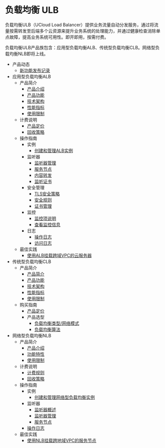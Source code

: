 
# 负载均衡 ULB

负载均衡ULB（UCloud Load Balancer）提供业务流量自动分发服务，通过将流量按需转发至后端多个云资源来提升业务系统的处理能力，并通过健康检查消除单点故障，提高业务系统可用性。即开即用，按需付费。

负载均衡ULB产品族包含：应用型负载均衡ALB、传统型负载均衡CLB。网络型负载均衡NLB即将上线。

* 产品动态
  * [新功能发布记录](ulb/releasenotes/newfunctions)
* 应用型负载均衡ALB
  * 产品简介
    * [产品介绍](/ulb/alb/intro/whatisalb)
    * [产品功能](/ulb/alb/intro/function)
    * [技术架构](/ulb/alb/intro/architecture)
    * [性能指标](/ulb/alb/intro/performance)
    * [使用限制](/ulb/alb/intro/limit)
  * 计费说明
    * [产品定价](/ulb/alb/buy/charge)
    * [回收策略](/ulb/alb/buy/recyle)
  * 操作指南
    * 实例
      *  [创建和管理ALB实例]( ulb/alb/guide/instance/create-instance.md )
    * 监听器
      *  [监听器管理]( ulb/alb/guide/listeners/manage-listeners.md )
      *  [服务节点]( ulb/alb/guide/listeners/manage-node.md )
      *  [内容转发]( ulb/alb/guide/listeners/forwarding.md )
      *  [监听证书]( ulb/alb/guide/listeners/certificates.md )
    * 安全管理
      *  [TLS安全策略]( ulb/alb/guide/security-management/tls-security-policies.md )
      *  [安全规则]( ulb/alb/guide/security-management/safety-rules.md )
      *  [证书管理]( ulb/alb/guide/security-management/manage-certificates.md )
    * 监控
      *  [监控项说明]( ulb/alb/guide/monitoring/monitoring-metrics.md )
      *  [查看监控信息]( ulb/alb/guide/monitoring/view-alb-monitoring.md )
    * 日志
      *  [操作日志]( ulb/alb/guide/logs/audit-logs.md )
      *  [访问日志]( ulb/alb/guide/logs/access-logs.md )
  * 最佳实践
    * [使用ALB挂载跨域VPC的云服务器](ulb/alb/use/use-instance.md)
* 传统型负载均衡CLB
  * 产品简介
    * [产品简介](/ulb/intro/whatisulb)
    * [产品功能](/ulb/intro/function)
    * [技术架构](/ulb/intro/architecture)
    * [性能指标](/ulb/intro/performance)
    * [使用限制](/ulb/intro/limit)
  * 购买指南
    * [产品定价](/ulb/fast/price)
    * 产品选型
        * [负载均衡类型/网络模式](/ulb/fast/createulb/networktype)
        * [负载均衡算法](/ulb/fast/createulb/algorithm)
* 网络型负载均衡NLB
  * 产品简介
    * [产品介绍](/ulb/NLB/intro/whatisnlb)
    * [功能特性](/ulb/NLB/intro/function)
    * [使用限制](/ulb/NLB/intro/limit)
  * 计费说明
    * [计费规则](/ulb/NLB/buy/charge)
    * [回收策略](/ulb/NLB/buy/recyle)
  * 操作指南
    * 实例
      * [创建和管理网络型负载均衡实例](/ulb/NLB/guide/instance/create-instance.md)
    * 监听器
      * [监听器概述](ulb/NLB/guide/listeners/whatlisteners.md)
      * [监听器管理](ulb/NLB/guide/listeners/manage-listeners.md)
      * [服务节点](ulb/NLB/guide/listeners/manage-node.md )
    * [操作日志](ulb/NLB/guide/audit-logs.md)
  * 最佳实践
    * [使用NLB挂载跨地域VPC的服务节点](ulb/NLB/use/use-instance.md)

​    
​    
​    

